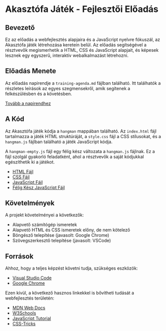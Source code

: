 # Akasztófa Játék - Fejlesztői Előadás

## Bevezető

Ez az előadás a webfejlesztés alapjaira és a JavaScript nyelvre fókuszál, az Akasztófa játék létrehozása keretein belül. Az előadás segítségével a résztvevők megismerhetik a HTML, CSS és JavaScript alapjait, és képesek lesznek egy egyszerű, interaktív webalkalmazást létrehozni.

## Előadás Menete

Az előadás napirendje a `training-agenda.md` fájlban található. Itt találhatók a részletes leírások az egyes szegmensekről, amik segítenek a felkészülésben és a követésben.

[Tovább a napirendhez](./training-agenda.md)

## A Kód

Az Akasztófa játék kódja a `hangman` mappában található. Az `index.html` fájl tartalmazza a játék HTML struktúráját, a `style.css` fájl a CSS stílusokat, és a `hangman.js` fájlban található a játék JavaScript kódja.

A `hangman-empty.js` fájl egy félig kész változata a `hangman.js` fájlnak. Ez a fájl szolgál gyakorló feladatként, ahol a résztvevők a saját kódjukkal egészíthetik ki a játékot.

- [HTML Fájl](./hangman/index.html)
- [CSS Fájl](./hangman/style.css)
- [JavaScript Fájl](./hangman/hangman.js)
- [Félig Kész JavaScript Fájl](./hangman/hangman-empty.js)


## Követelmények

A projekt követelményei a következők:

- Alapvető számítógép ismeretek
- Alapvető HTML és CSS ismeretek előny, de nem kötelező
- Böngésző telepítése (javasolt: Google Chrome)
- Szövegszerkesztő telepítése (javasolt: VSCode)

## Források

Ahhoz, hogy a teljes képzést követni tudja, szükséges eszközök:

- [Visual Studio Code](https://code.visualstudio.com/download)
- [Google Chrome](https://www.google.com/chrome/)

Ezen kívül, a következő hasznos linkekkel is bővítheti tudását a webfejlesztés területén:

- [MDN Web Docs](https://developer.mozilla.org/en-US/)
- [W3Schools](https://www.w3schools.com/)
- [JavaScript Tutorial](https://javascript.info/)
- [CSS-Tricks](https://css-tricks.com/)


